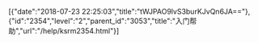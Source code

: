 [{"date":"2018-07-23 22:25:03","title":"tWJPAO9lvS3burKJvQn6JA=="},{"id":"2354","level":"2","parent_id":"3053","title":"入门帮助","url":"/help/ksrm2354.html"}]